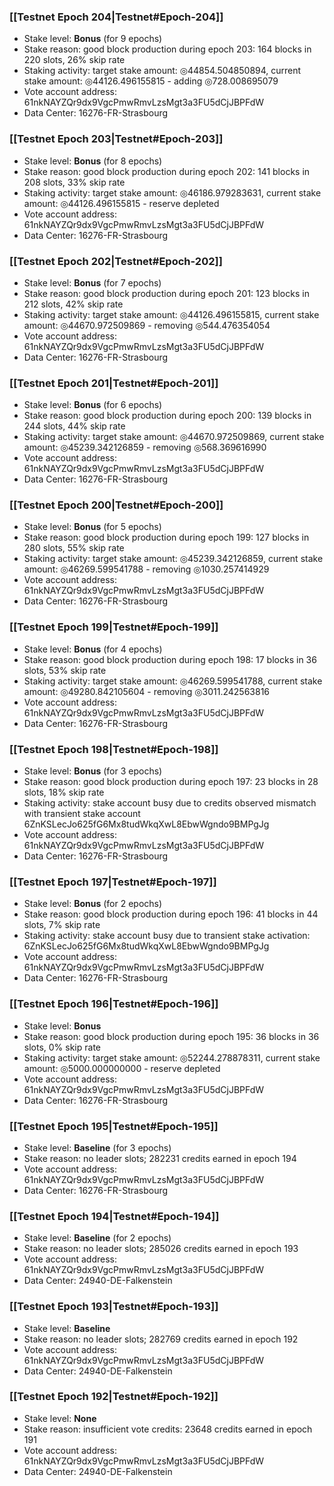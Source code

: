 ### [[Testnet Epoch 204|Testnet#Epoch-204]]
* Stake level: **Bonus** (for 9 epochs)
* Stake reason: good block production during epoch 203: 164 blocks in 220 slots, 26% skip rate
* Staking activity: target stake amount: ◎44854.504850894, current stake amount: ◎44126.496155815 - adding ◎728.008695079
* Vote account address: 61nkNAYZQr9dx9VgcPmwRmvLzsMgt3a3FU5dCjJBPFdW
* Data Center: 16276-FR-Strasbourg
### [[Testnet Epoch 203|Testnet#Epoch-203]]
* Stake level: **Bonus** (for 8 epochs)
* Stake reason: good block production during epoch 202: 141 blocks in 208 slots, 33% skip rate
* Staking activity: target stake amount: ◎46186.979283631, current stake amount: ◎44126.496155815 - reserve depleted
* Vote account address: 61nkNAYZQr9dx9VgcPmwRmvLzsMgt3a3FU5dCjJBPFdW
* Data Center: 16276-FR-Strasbourg
### [[Testnet Epoch 202|Testnet#Epoch-202]]
* Stake level: **Bonus** (for 7 epochs)
* Stake reason: good block production during epoch 201: 123 blocks in 212 slots, 42% skip rate
* Staking activity: target stake amount: ◎44126.496155815, current stake amount: ◎44670.972509869 - removing ◎544.476354054
* Vote account address: 61nkNAYZQr9dx9VgcPmwRmvLzsMgt3a3FU5dCjJBPFdW
* Data Center: 16276-FR-Strasbourg
### [[Testnet Epoch 201|Testnet#Epoch-201]]
* Stake level: **Bonus** (for 6 epochs)
* Stake reason: good block production during epoch 200: 139 blocks in 244 slots, 44% skip rate
* Staking activity: target stake amount: ◎44670.972509869, current stake amount: ◎45239.342126859 - removing ◎568.369616990
* Vote account address: 61nkNAYZQr9dx9VgcPmwRmvLzsMgt3a3FU5dCjJBPFdW
* Data Center: 16276-FR-Strasbourg
### [[Testnet Epoch 200|Testnet#Epoch-200]]
* Stake level: **Bonus** (for 5 epochs)
* Stake reason: good block production during epoch 199: 127 blocks in 280 slots, 55% skip rate
* Staking activity: target stake amount: ◎45239.342126859, current stake amount: ◎46269.599541788 - removing ◎1030.257414929
* Vote account address: 61nkNAYZQr9dx9VgcPmwRmvLzsMgt3a3FU5dCjJBPFdW
* Data Center: 16276-FR-Strasbourg
### [[Testnet Epoch 199|Testnet#Epoch-199]]
* Stake level: **Bonus** (for 4 epochs)
* Stake reason: good block production during epoch 198: 17 blocks in 36 slots, 53% skip rate
* Staking activity: target stake amount: ◎46269.599541788, current stake amount: ◎49280.842105604 - removing ◎3011.242563816
* Vote account address: 61nkNAYZQr9dx9VgcPmwRmvLzsMgt3a3FU5dCjJBPFdW
* Data Center: 16276-FR-Strasbourg
### [[Testnet Epoch 198|Testnet#Epoch-198]]
* Stake level: **Bonus** (for 3 epochs)
* Stake reason: good block production during epoch 197: 23 blocks in 28 slots, 18% skip rate
* Staking activity: stake account busy due to credits observed mismatch with transient stake account 6ZnKSLecJo625fG6Mx8tudWkqXwL8EbwWgndo9BMPgJg
* Vote account address: 61nkNAYZQr9dx9VgcPmwRmvLzsMgt3a3FU5dCjJBPFdW
* Data Center: 16276-FR-Strasbourg
### [[Testnet Epoch 197|Testnet#Epoch-197]]
* Stake level: **Bonus** (for 2 epochs)
* Stake reason: good block production during epoch 196: 41 blocks in 44 slots, 7% skip rate
* Staking activity: stake account busy due to transient stake activation: 6ZnKSLecJo625fG6Mx8tudWkqXwL8EbwWgndo9BMPgJg
* Vote account address: 61nkNAYZQr9dx9VgcPmwRmvLzsMgt3a3FU5dCjJBPFdW
* Data Center: 16276-FR-Strasbourg
### [[Testnet Epoch 196|Testnet#Epoch-196]]
* Stake level: **Bonus**
* Stake reason: good block production during epoch 195: 36 blocks in 36 slots, 0% skip rate
* Staking activity: target stake amount: ◎52244.278878311, current stake amount: ◎5000.000000000 - reserve depleted
* Vote account address: 61nkNAYZQr9dx9VgcPmwRmvLzsMgt3a3FU5dCjJBPFdW
* Data Center: 16276-FR-Strasbourg
### [[Testnet Epoch 195|Testnet#Epoch-195]]
* Stake level: **Baseline** (for 3 epochs)
* Stake reason: no leader slots; 282231 credits earned in epoch 194
* Vote account address: 61nkNAYZQr9dx9VgcPmwRmvLzsMgt3a3FU5dCjJBPFdW
* Data Center: 16276-FR-Strasbourg
### [[Testnet Epoch 194|Testnet#Epoch-194]]
* Stake level: **Baseline** (for 2 epochs)
* Stake reason: no leader slots; 285026 credits earned in epoch 193
* Vote account address: 61nkNAYZQr9dx9VgcPmwRmvLzsMgt3a3FU5dCjJBPFdW
* Data Center: 24940-DE-Falkenstein
### [[Testnet Epoch 193|Testnet#Epoch-193]]
* Stake level: **Baseline**
* Stake reason: no leader slots; 282769 credits earned in epoch 192
* Vote account address: 61nkNAYZQr9dx9VgcPmwRmvLzsMgt3a3FU5dCjJBPFdW
* Data Center: 24940-DE-Falkenstein
### [[Testnet Epoch 192|Testnet#Epoch-192]]
* Stake level: **None**
* Stake reason: insufficient vote credits: 23648 credits earned in epoch 191
* Vote account address: 61nkNAYZQr9dx9VgcPmwRmvLzsMgt3a3FU5dCjJBPFdW
* Data Center: 24940-DE-Falkenstein